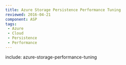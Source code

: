 ```yaml
---
title: Azure Storage Persistence Performance Tuning
reviewed: 2016-04-21
component: ASP
tags:
 - Azure
 - Cloud
 - Persistence
 - Performance
---
```


include: azure-storage-performance-tuning

